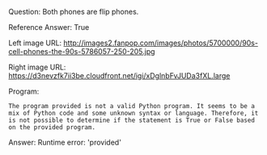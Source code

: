 Question: Both phones are flip phones.

Reference Answer: True

Left image URL: http://images2.fanpop.com/images/photos/5700000/90s-cell-phones-the-90s-5786057-250-205.jpg

Right image URL: https://d3nevzfk7ii3be.cloudfront.net/igi/xDglnbFvJUDa3fXL.large

Program:

```
The program provided is not a valid Python program. It seems to be a mix of Python code and some unknown syntax or language. Therefore, it is not possible to determine if the statement is True or False based on the provided program.
```
Answer: Runtime error: 'provided'

